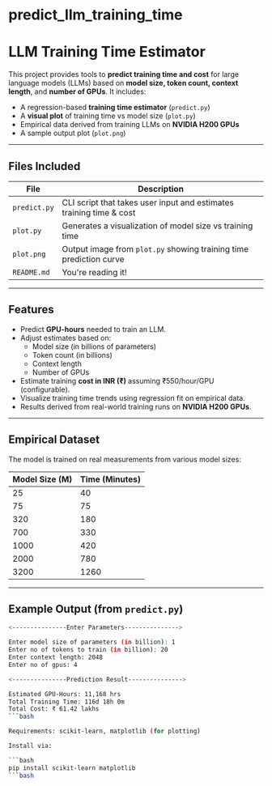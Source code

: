 # predict_llm_training_time

# LLM Training Time Estimator

This project provides tools to **predict training time and cost** for large language models (LLMs) based on **model size, token count, context length**, and **number of GPUs**. It includes:

- A regression-based **training time estimator** (`predict.py`)
- A **visual plot** of training time vs model size (`plot.py`)
- Empirical data derived from training LLMs on **NVIDIA H200 GPUs**
- A sample output plot (`plot.png`)

---

## Files Included

| File        | Description |
|-------------|-------------|
| `predict.py` | CLI script that takes user input and estimates training time & cost |
| `plot.py`    | Generates a visualization of model size vs training time |
| `plot.png`   | Output image from `plot.py` showing training time prediction curve |
| `README.md`  | You're reading it! |

---

## Features

- Predict **GPU-hours** needed to train an LLM.
- Adjust estimates based on:
  - Model size (in billions of parameters)
  - Token count (in billions)
  - Context length
  - Number of GPUs
- Estimate training **cost in INR (₹)** assuming ₹550/hour/GPU (configurable).
- Visualize training time trends using regression fit on empirical data.
- Results derived from real-world training runs on **NVIDIA H200 GPUs**.

---

## Empirical Dataset

The model is trained on real measurements from various model sizes:

| Model Size (M) | Time (Minutes) |
|----------------|----------------|
| 25             | 40             |
| 75             | 75             |
| 320            | 180            |
| 700            | 330            |
| 1000           | 420            |
| 2000           | 780            |
| 3200           | 1260           |

---

## Example Output (from `predict.py`)

```bash
<---------------Enter Parameters--------------->

Enter model size of parameters (in billion): 1
Enter no of tokens to train (in billion): 20
Enter context length: 2048
Enter no of gpus: 4

<---------------Prediction Result--------------->

Estimated GPU-Hours: 11,168 hrs
Total Training Time: 116d 18h 0m
Total Cost: ₹ 61.42 lakhs
```bash

Requirements: scikit-learn, matplotlib (for plotting)

Install via:

```bash
pip install scikit-learn matplotlib
```bash

